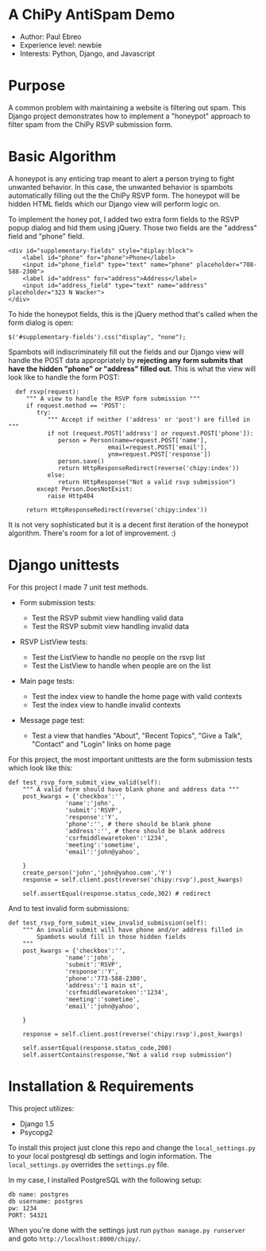 A ChiPy AntiSpam Demo
=====================
* Author: Paul Ebreo
* Experience level: newbie
* Interests: Python, Django, and Javascript

Purpose
=======
A common problem with maintaining a website is filtering out spam.
This Django project demonstrates how to implement a "honeypot" approach to
filter spam from the ChiPy RSVP submission form. 

Basic Algorithm
===============
A honeypot is any enticing trap meant to alert a person trying to fight unwanted behavior. 
In this case, the unwanted behavior is spambots automatically filling out the the ChiPy RSVP form. 
The honeypot will be hidden HTML fields which our Django view will perform logic on.

To implement the honey pot, I added two extra form fields to the RSVP popup 
dialog and hid them using jQuery. Those two fields are the "address" field and "phone" field.
   
    <div id="supplementary-fields" style="diplay:block"> 
        <label id="phone" for="phone">Phone</label>
        <input id="phone_field" type="text" name="phone" placeholder="708-588-2300">                       
        <label id="address" for="address">Address</label>
        <input id="address_field" type="text" name="address" placeholder="323 N Wacker">
    </div> 


To hide the honeypot fields, this is the jQuery method that's called when the form dialog is open:

    $('#supplementary-fields').css("display", "none");

Spambots will indiscriminately fill out the fields and our Django view will
handle the POST data appropriately by **rejecting any form submits that have 
the hidden "phone" or "address" filled out.** This is what the view will look like to handle
the form POST:

      def rsvp(request):
         """ A view to handle the RSVP form submission """
         if request.method == 'POST':
            try:
               """ Accept if neither ('address' or 'post') are filled in """
               if not (request.POST['address'] or request.POST['phone']):
                  person = Person(name=request.POST['name'],
                                email=request.POST['email'],
                                ynm=request.POST['response'])
                  person.save()
                  return HttpResponseRedirect(reverse('chipy:index'))
               else:
                  return HttpResponse("Not a valid rsvp submission")
            except Person.DoesNotExist:
               raise Http404
         
         return HttpResponseRedirect(reverse('chipy:index'))


It is not very sophisticated but it is a decent first iteration of the honeypot algorithm.
There's room for a lot of improvement. :)



Django unittests
============
For this project I made 7 unit test methods.
* Form submission tests:
  - Test the RSVP submit view handling valid data
  - Test the RSVP submit view handling invalid data
  
* RSVP ListView tests:
  - Test the ListView to handle no people on the rsvp list
  - Test the ListView to handle when people are on the list
* Main page tests:
  - Test the index view to handle the home page with valid contexts
  - Test the index view to handle invalid contexts
* Message page test:
  - Test a view that handles "About", "Recent Topics", "Give a Talk", 
"Contact" and "Login" links on home page

For this project, the most important unittests are the form submission
tests which look like this:


      
    def test_rsvp_form_submit_view_valid(self):
        """ A valid form should have blank phone and address data """
        post_kwargs = {'checkbox':'',
                    'name':'john',
                    'submit':'RSVP',
                    'response':'Y',
                    'phone':'', # there should be blank phone
                    'address':'', # there should be blank address
                    'csrfmiddlewaretoken':'1234',
                    'meeting':'sometime',
                    'email':'john@yahoo',

        }
        create_person('john','john@yahoo.com','Y')
        response = self.client.post(reverse('chipy:rsvp'),post_kwargs)
        
		self.assertEqual(response.status_code,302) # redirect

And to test invalid form submissions:


    def test_rsvp_form_submit_view_invalid_submission(self):
        """ An invalid submit will have phone and/or address filled in
            Spambots would fill in those hidden fields
        """
        post_kwargs = {'checkbox':'',
                    'name':'john',
                    'submit':'RSVP',
                    'response':'Y',
                    'phone':'773-588-2300',
                    'address':'1 main st',
                    'csrfmiddlewaretoken':'1234',
                    'meeting':'sometime',
                    'email':'john@yahoo',

        }

        response = self.client.post(reverse('chipy:rsvp'),post_kwargs)

        self.assertEqual(response.status_code,200)
        self.assertContains(response,"Not a valid rsvp submission")
        

Installation & Requirements
======================
This project utilizes:
- Django 1.5
- Psycopg2 

To install this project just clone this repo and change the `local_settings.py`
to your local postgresql db settings and login information. The `local_settings.py` overrides the `settings.py` file.

In my case, I installed PostgreSQL with the following setup:

    db name: postgres
    db username: postgres
    pw: 1234
    PORT: 54321

When you're done with the settings just run `python manage.py runserver` and goto `http://localhost:8000/chipy/`. 
